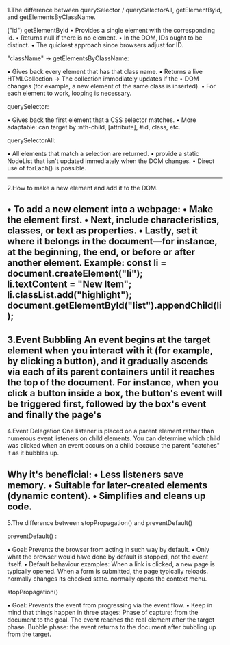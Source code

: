 1.The difference between querySelector / querySelectorAll, getElementById, and getElementsByClassName.

("id") getElementById
•	Provides a single element with the corresponding id.
•	Returns null if there is no element.
•	 In the DOM, IDs ought to be distinct.
•	The quickest approach since browsers adjust for ID.

"className" -> getElementsByClassName:

•	Gives back every element that has that class name.
•	Returns a live HTMLCollection → The collection immediately updates if the
•	DOM changes (for example, a new element of the same class is inserted).
•	For each element to work, looping is necessary.

querySelector:

•	Gives back the first element that a CSS selector matches.
•	More adaptable: can target by :nth-child, [attribute], #id,.class, etc.

querySelectorAll:

•	All elements that match a selection are returned.
•	provide a static NodeList that isn't updated immediately when the DOM changes.
•	Direct use of forEach() is possible.

--------------------------------------------------------------------------------------------------------------------------
2.How to make a new element and add it to the DOM. 

•	To add a new element into a webpage:
•	 Make the element first.
•	 Next, include characteristics, classes, or text as properties. 
•	 Lastly, set it where it belongs in the document—for instance, at the beginning, the end, or before or after another element.
Example:
const li = document.createElement("li");  
li.textContent = "New Item";            
li.classList.add("highlight");
document.getElementById("list").appendChild(li); 
-------------------------------------------------------------------------------------------------------------------------
3.Event Bubbling
An event begins at the target element when you interact with it (for example, by clicking a button), and it gradually ascends via each of its parent containers until it reaches the top of the document. 
For instance, 
when you click a button inside a box, the button's event will be triggered first, followed by the box's event and finally the page's
--------------------------------------------------------------------------------------------------------------------------
4.Event Delegation
One listener is placed on a parent element rather than numerous event listeners on child elements. You can determine which child was clicked when an event occurs on a child because the parent "catches" it as it bubbles up.

Why it's beneficial:
• Less listeners save memory. 
• Suitable for later-created elements (dynamic content). 
• Simplifies and cleans up code.
--------------------------------------------------------------------------------------------------------------------------
5.The difference between stopPropagation() and preventDefault() 

preventDefault() :

•	Goal: Prevents the browser from acting in such way by default. 
•	Only what the browser would have done by default is stopped, not the event itself.
•	Default behaviour examples: 
                 When a link is clicked, a new page is typically opened. 
                 When a form is submitted, the page typically reloads.
                 normally changes its checked state.
                 normally opens the context menu.

stopPropagation()

•	Goal: Prevents the event from progressing via the event flow.
•	Keep in mind that things happen in three stages:
               Phase of capture: from the document to the goal.
               The event reaches the real element after the target phase.
               Bubble phase: the event returns to the document after bubbling up from the target.
